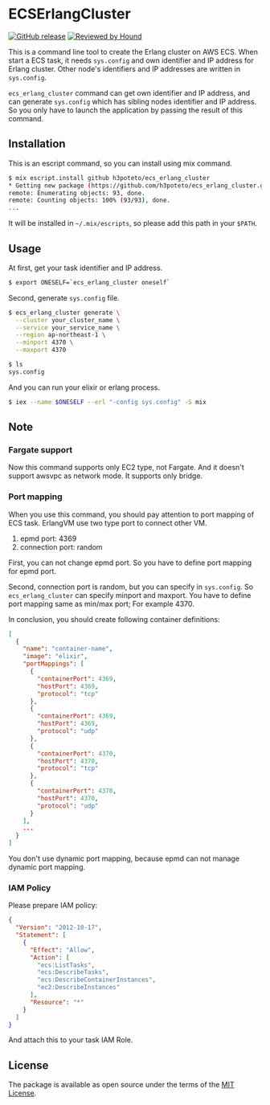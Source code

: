 # ECSErlangCluster

[![GitHub release](https://img.shields.io/github/release/h3poteto/ecs_erlang_cluster.svg)](https://github.com/h3poteto/ecs_erlang_cluster/releases)
[![Reviewed by Hound](https://img.shields.io/badge/Reviewed_by-Hound-8E64B0.svg)](https://houndci.com)

This is a command line tool to create the Erlang cluster on AWS ECS. When start a ECS task, it needs `sys.config` and own identifier and IP address for Erlang cluster. Other node's identifiers and IP addresses are written in `sys.config`.

`ecs_erlang_cluster` command can get own identifier and IP address, and can generate `sys.config` which has sibling nodes identifier and IP address. So you only have to launch the application by passing the result of this command.

## Installation

This is an escript command, so you can install using mix command.

```bash
$ mix escript.install github h3poteto/ecs_erlang_cluster
* Getting new package (https://github.com/h3poteto/ecs_erlang_cluster.git)
remote: Enumerating objects: 93, done.
remote: Counting objects: 100% (93/93), done.
...
```
It will be installed in `~/.mix/escripts`, so please add this path in your `$PATH`.

## Usage

At first, get your task identifier and IP address.

```bash
$ export ONESELF=`ecs_erlang_cluster oneself`
```

Second, generate `sys.config` file.

```bash
$ ecs_erlang_cluster generate \
  --cluster your_cluster_name \
  --service your_service_name \
  --region ap-northeast-1 \
  --minport 4370 \
  --maxport 4370

$ ls
sys.config
```

And you can run your elixir or erlang process.

```bash
$ iex --name $ONESELF --erl "-config sys.config" -S mix
```

## Note
### Fargate support
Now this command supports only EC2 type, not Fargate. And it doesn't support awsvpc as network mode. It supports only bridge.

### Port mapping
When you use this command, you should pay attention to port mapping of ECS task.
ErlangVM use two type port to connect other VM.

1. epmd port: 4369
2. connection port: random

First, you can not change epmd port. So you have to define port mapping for epmd port.

Second, connection port is random, but you can specify in `sys.config`. So `ecs_erlang_cluster` can specify minport and maxport. You have to define port mapping same as min/max port; For example 4370.


In conclusion, you should create following container definitions:

```json
[
  {
    "name": "container-name",
    "image": "elixir",
    "portMappings": [
      {
        "containerPort": 4369,
        "hostPort": 4369,
        "protocol": "tcp"
      },
      {
        "containerPort": 4369,
        "hostPort": 4369,
        "protocol": "udp"
      },
      {
        "containerPort": 4370,
        "hostPort": 4370,
        "protocol": "tcp"
      },
      {
        "containerPort": 4370,
        "hostPort": 4370,
        "protocol": "udp"
      }
    ],
    ...
  }
]
```

You don't use dynamic port mapping, because epmd can not manage dynamic port mapping.

### IAM Policy
Please prepare IAM policy:

```json
{
  "Version": "2012-10-17",
  "Statement": [
    {
      "Effect": "Allow",
      "Action": [
        "ecs:ListTasks",
        "ecs:DescribeTasks",
        "ecs:DescribeContainerInstances",
        "ec2:DescribeInstances"
      ],
      "Resource": "*"
    }
  ]
}
```

And attach this to your task IAM Role.



## License

The package is available as open source under the terms of the [MIT License](https://opensource.org/licenses/MIT).
